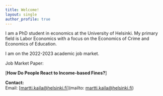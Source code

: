 ```yaml
---
title: Welcome!
layout: single
author_profile: true
---
```

I am a PhD student in economics at the University of Helsinki. My primary field is Labor Economics with a focus on the Economics of Crime and Economics of Education.  

I am on the 2022-2023 academic job market.

Job Market Paper:

[**How Do People React to Income-based Fines?**]

**Contact:**  
Email: [martti.kaila@helsinki.fi](mailto: martti.kaila@helsinki.fi)
